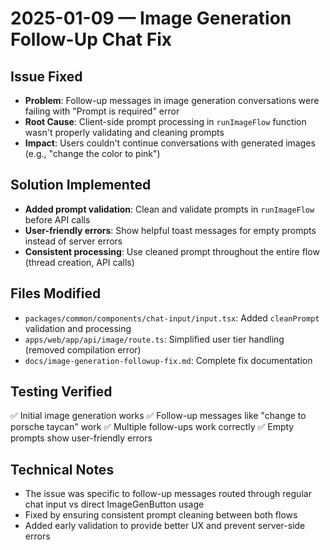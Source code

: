 # 2025-01-09 — Image Generation Follow-Up Chat Fix

## Issue Fixed

- **Problem**: Follow-up messages in image generation conversations were failing with "Prompt is required" error
- **Root Cause**: Client-side prompt processing in `runImageFlow` function wasn't properly validating and cleaning prompts
- **Impact**: Users couldn't continue conversations with generated images (e.g., "change the color to pink")

## Solution Implemented

- **Added prompt validation**: Clean and validate prompts in `runImageFlow` before API calls
- **User-friendly errors**: Show helpful toast messages for empty prompts instead of server errors
- **Consistent processing**: Use cleaned prompt throughout the entire flow (thread creation, API calls)

## Files Modified

- `packages/common/components/chat-input/input.tsx`: Added `cleanPrompt` validation and processing
- `apps/web/app/api/image/route.ts`: Simplified user tier handling (removed compilation error)
- `docs/image-generation-followup-fix.md`: Complete fix documentation

## Testing Verified

✅ Initial image generation works
✅ Follow-up messages like "change to porsche taycan" work
✅ Multiple follow-ups work correctly
✅ Empty prompts show user-friendly errors

## Technical Notes

- The issue was specific to follow-up messages routed through regular chat input vs direct ImageGenButton usage
- Fixed by ensuring consistent prompt cleaning between both flows
- Added early validation to provide better UX and prevent server-side errors
